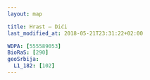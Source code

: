 ```yaml
---
layout: map

title: Hrast – Dići
last_modified_at: 2018-05-21T23:31:22+02:00

WDPA: [555589053]
BioRaS: [290]
geoSrbija:
  L1_182: [102]
---
```

